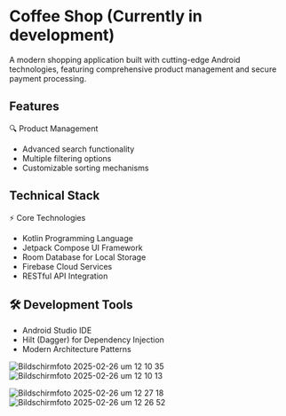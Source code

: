 # Coffee Shop (Currently in development)
A modern shopping application built with cutting-edge Android technologies, featuring comprehensive product management and secure payment processing.

## Features
🔍 Product Management
- Advanced search functionality
- Multiple filtering options
- Customizable sorting mechanisms

## Technical Stack
⚡ Core Technologies
- Kotlin Programming Language
- Jetpack Compose UI Framework
- Room Database for Local Storage
- Firebase Cloud Services
- RESTful API Integration

## 🛠️ Development Tools
- Android Studio IDE
- Hilt (Dagger) for Dependency Injection
- Modern Architecture Patterns


![Bildschirmfoto 2025-02-26 um 12 10 35](https://github.com/user-attachments/assets/754a4adc-fa15-44cb-b1fe-555f5df33e5c)
![Bildschirmfoto 2025-02-26 um 12 10 13](https://github.com/user-attachments/assets/3654310c-ca3c-49c0-8e58-8ecafe7d38e4)


![Bildschirmfoto 2025-02-26 um 12 27 18](https://github.com/user-attachments/assets/736b47e3-4ff0-4c2c-89d5-db75e0590d1f)
![Bildschirmfoto 2025-02-26 um 12 26 52](https://github.com/user-attachments/assets/bd8de5ca-e323-4949-b99d-912650a50781)
